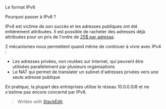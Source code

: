 
Le format IPv6

Pourquoi passer à IPv6 ?

IPv4 est victime de son succès et les adresses publiques ont été entièrement attribuées. Il est possible de racheter des adresses déjà attribuées pour un prix de l'ordre de [25$ par adresse](https://auctions.ipv4.global/).

2 mécanismes nous permettent quand même de continuer à vivre avec IPv4 :

 - Les adresses privées, non routées sur Internet,  qui peuvent être utilisées parallèlement  par plusieurs organisations 
 - Le NAT qui permet de translater un subnet d'adresses privées vers une seule adresse publique 

En pratique, la plupart des entreprises utilise le réseau 10.0.0.0/8 et ne s'estime pas encore concerné par  IPv6.



> Written with [StackEdit](https://stackedit.io/).
<!--stackedit_data:
eyJoaXN0b3J5IjpbMTc5NjAyMTkxMSw2MjkyNDI5MzcsMTAyNT
M1NzQ4NCwxMzk1NzQzMTE3XX0=
-->